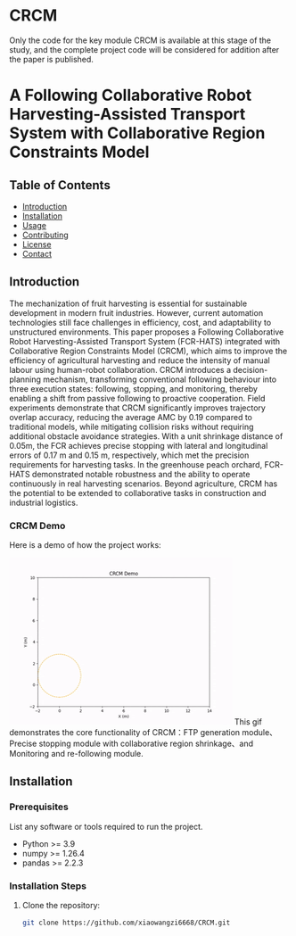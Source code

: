 # CRCM
 Only the code for the key module CRCM is available at this stage of the study, and the complete project code will be considered for addition after the paper is published.
# A Following Collaborative Robot Harvesting-Assisted Transport System with Collaborative Region Constraints Model  

## Table of Contents

- [Introduction](#introduction)
- [Installation](#installation)
- [Usage](#usage)
- [Contributing](#contributing)
- [License](#license)
- [Contact](#contact)

## Introduction
The mechanization of fruit harvesting is essential for sustainable development in modern fruit industries. However, current automation technologies still face challenges in efficiency, cost, and adaptability to unstructured environments. This paper proposes a Following Collaborative Robot Harvesting-Assisted Transport System (FCR-HATS) integrated with Collaborative Region Constraints Model (CRCM), which aims to improve the efficiency of agricultural harvesting and reduce the intensity of manual labour using human-robot collaboration. CRCM introduces a decision-planning mechanism, transforming conventional following behaviour into three execution states: following, stopping, and monitoring, thereby enabling a shift from passive following to proactive cooperation. Field experiments demonstrate that CRCM significantly improves trajectory overlap accuracy, reducing the average AMC by 0.19 compared to traditional models, while mitigating collision risks without requiring additional obstacle avoidance strategies. With a unit shrinkage distance of 0.05m, the FCR achieves precise stopping with lateral and longitudinal errors of 0.17 m and 0.15 m, respectively, which met the precision requirements for harvesting tasks. In the greenhouse peach orchard, FCR-HATS demonstrated notable robustness and the ability to operate continuously in real harvesting scenarios. Beyond agriculture, CRCM has the potential to be extended to collaborative tasks in construction and industrial logistics.
### CRCM Demo

Here is a demo of how the project works:

![Demo GIF](CRCM.gif)
This gif demonstrates the core functionality of CRCM：FTP generation module、Precise stopping module with collaborative region shrinkage、and Monitoring and re-following module.

## Installation

### Prerequisites

List any software or tools required to run the project.

- Python >= 3.9
- numpy >= 1.26.4
- pandas >= 2.2.3

### Installation Steps

1. Clone the repository:
   ```bash
   git clone https://github.com/xiaowangzi6668/CRCM.git
